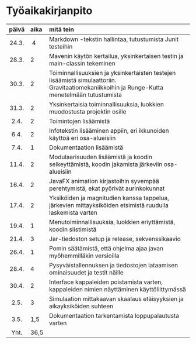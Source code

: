 # Työaikakirjanpito 

| päivä | aika | mitä tein |
| :----:|:-----|:----- |
| 24.3. | 4    | Markdown -tekstin hallintaa, tutustumista Junit testeihin |
| 28.3. | 2    | Mavenin käytön kertailua, yksinkertaisen testin ja main-classin tekeminen |
| 30.3. | 2    | Toiminnallisuuksien ja yksinkertaisten testejen lisäämistä simulaattoriin. Gravitaatiomekaniikkoihin ja Runge-Kutta menetelmään tutustumista |
| 31.3. | 2    | Yksinkertaisia toiminnallisuuksia, luokkien muodostusta projektin osille |
| 2.4.  | 2    | Toimintojen lisäämistä |
| 6.4.  | 2    | Infotekstin lisääminen appiin, eri ikkunoiden käyttöä eri osa-alueisiin |
| 7.4.  | 1    | Dokumentaation lisäämistä |
| 11.4. | 2    | Modulaarisuuden lisäämistä ja koodin selkeyttämistä, koodin jakamista järkeviin osa-alueisiin |
| 16.4. | 2    | JavaFX animation kirjastoihin syvempää perehtymistä, ekat pyörivät aurinkokunnat |
| 17.4. | 2    | Yksiköiden ja magnitudien kanssa tappelua, järkevien mittayksiköiden etsimistä ruudulla laskemista varten |
| 19.4. | 1    | Menutoiminnallisuuksia, luokkien eriyttämistä, koodin siistimistä |
| 21.4. | 3    | Jar-tiedoston setup ja release, sekvenssikaavio |
| 26.4. | 1    | Pomin säätämistä, että ohjelma ajaa javan myöhemmilläkin versioilla |
| 28.4. | 4    | Pysyväistallennuksen ja tiedostojen lataamisen ominaisuudet ja testit näille |
| 30.4. | 2    | Interface kappaleiden poistamista varten, kappaleiden nimien näyttäminen käyttöliittymässä |
| 2.5.  | 3    | Simulaation mittakaavan skaalaus etäisyyksien ja aikayksiköiden suhteen |
| 3.5.  | 1,5  | Dokumentaation tarkentamista loppupalautusta varten |
| Yht.  | 36,5 |
